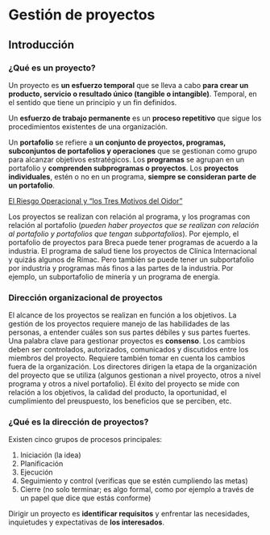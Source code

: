 # Gestión de proyectos
## Introducción
### ¿Qué es un proyecto?
Un proyecto es **un esfuerzo temporal** que se lleva a cabo **para crear un producto, servicio o resultado único (tangible o intangible)**. Temporal, en el sentido que tiene un principio y un fin definidos.

Un **esfuerzo de trabajo permanente** es un **proceso repetitivo** que sigue los procedimientos existentes de una organización.

Un **portafolio** se refiere a **un conjunto de proyectos, programas, subconjuntos de portafolios y operaciones** que se gestionan como grupo para alcanzar objetivos estratégicos. Los **programas** se agrupan en un portafolio y **comprenden subprogramas o proyectos**. Los **proyectos individuales**, estén o no en un programa, **siempre se consideran parte de un portafolio**.

[El Riesgo Operacional y “los Tres Motivos del Oidor”](http://notigerencia.com.ve/index.php/component/k2/item/2524-el-riesgo-operacional-y-los-tres-motivos-del-oidor)

Los proyectos se realizan con relación al programa, y los programas con relación al portafolio (*pueden haber proyectos que se realizan con relación al portafolio y portafolios que tengan subportafolios*). Por ejemplo, el portafolio de proyectos para Breca puede tener programas de acuerdo a la industria. El programa de salud tiene los proyectos de Clínica Internacional y quizás algunos de Rímac. Pero también se puede tener un subportafolio por industria y programas más finos a las partes de la industria. Por ejemplo, un subportafolio de minería y un programa de energía.

### Dirección organizacional de proyectos

El alcance de los proyectos se realizan en función a los objetivos. La gestión de los proyectos requiere manejo de las habilidades de las personas, a entender cuáles son sus partes débiles y sus partes fuertes. Una palabra clave para gestionar proyectos es **consenso**. Los cambios deben ser controlados, autorizados, comunicados y discutidos entre los miembros del proyecto. Requiere también tomar en cuenta los cambios fuera de la organización. Los directores dirigen la etapa de la organización del proyecto que se utiliza (algunos gestionan a nivel proyecto, otros a nivel programa y otros a nivel portafolio). El éxito del proyecto se mide con relación a los objetivos, la calidad del producto, la oportunidad, el cumplimiento del preuspuesto, los beneficios que se perciben, etc.

### ¿Qué es la dirección de proyectos?
Existen cinco grupos de procesos principales:

1. Iniciación (la idea)
2. Planificación
3. Ejecución
4. Seguimiento y control (verificas que se estén cumpliendo las metas)
5. Cierre (no solo terminar; es algo formal, como por ejemplo a través de un papel que dice que estás conforme)

Dirigir un proyecto es **identificar requisitos** y enfrentar las necesidades, inquietudes y expectativas de **los interesados**.